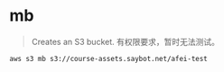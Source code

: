 # mb
> Creates an S3 bucket.
> 有权限要求，暂时无法测试。

```shell
aws s3 mb s3://course-assets.saybot.net/afei-test
```
